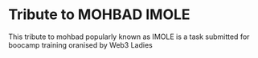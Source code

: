# Tribute to MOHBAD IMOLE
This tribute to mohbad popularly known as IMOLE is a task submitted for boocamp training oranised by Web3 Ladies
